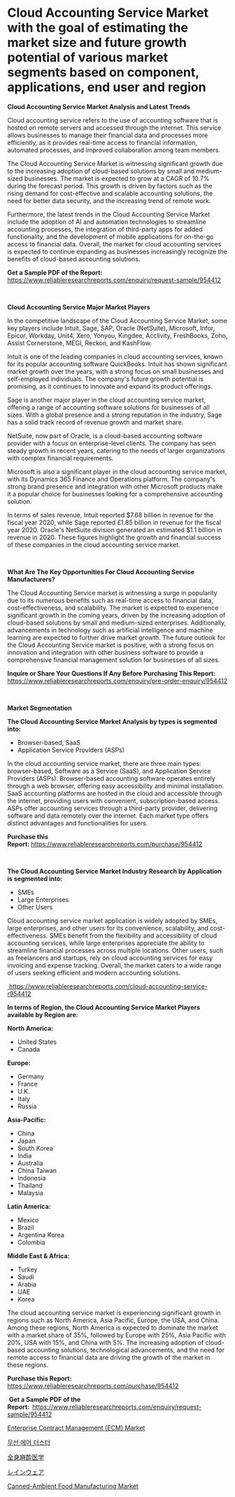 <p><h1>Cloud Accounting Service Market with the goal of estimating the market size and future growth potential of various market segments based on component, applications, end user and region</h1></p><p><strong>Cloud Accounting Service Market Analysis and Latest Trends</strong></p>
<p><p>Cloud accounting service refers to the use of accounting software that is hosted on remote servers and accessed through the internet. This service allows businesses to manage their financial data and processes more efficiently, as it provides real-time access to financial information, automated processes, and improved collaboration among team members.</p><p>The Cloud Accounting Service Market is witnessing significant growth due to the increasing adoption of cloud-based solutions by small and medium-sized businesses. The market is expected to grow at a CAGR of 10.7% during the forecast period. This growth is driven by factors such as the rising demand for cost-effective and scalable accounting solutions, the need for better data security, and the increasing trend of remote work.</p><p>Furthermore, the latest trends in the Cloud Accounting Service Market include the adoption of AI and automation technologies to streamline accounting processes, the integration of third-party apps for added functionality, and the development of mobile applications for on-the-go access to financial data. Overall, the market for cloud accounting services is expected to continue expanding as businesses increasingly recognize the benefits of cloud-based accounting solutions.</p></p>
<p><strong>Get a Sample PDF of the Report:&nbsp;</strong> <a href="https://www.reliableresearchreports.com/enquiry/request-sample/954412">https://www.reliableresearchreports.com/enquiry/request-sample/954412</a></p>
<p>&nbsp;</p>
<p><strong>Cloud Accounting Service Major Market Players</strong></p>
<p><p>In the competitive landscape of the Cloud Accounting Service Market, some key players include Intuit, Sage, SAP, Oracle (NetSuite), Microsoft, Infor, Epicor, Workday, Unit4, Xero, Yonyou, Kingdee, Acclivity, FreshBooks, Zoho, Assist Cornerstone, MEGI, Reckon, and KashFlow. </p><p>Intuit is one of the leading companies in cloud accounting services, known for its popular accounting software QuickBooks. Intuit has shown significant market growth over the years, with a strong focus on small businesses and self-employed individuals. The company's future growth potential is promising, as it continues to innovate and expand its product offerings.</p><p>Sage is another major player in the cloud accounting service market, offering a range of accounting software solutions for businesses of all sizes. With a global presence and a strong reputation in the industry, Sage has a solid track record of revenue growth and market share.</p><p>NetSuite, now part of Oracle, is a cloud-based accounting software provider with a focus on enterprise-level clients. The company has seen steady growth in recent years, catering to the needs of larger organizations with complex financial requirements.</p><p>Microsoft is also a significant player in the cloud accounting service market, with its Dynamics 365 Finance and Operations platform. The company's strong brand presence and integration with other Microsoft products make it a popular choice for businesses looking for a comprehensive accounting solution.</p><p>In terms of sales revenue, Intuit reported $7.68 billion in revenue for the fiscal year 2020, while Sage reported £1.85 billion in revenue for the fiscal year 2020. Oracle's NetSuite division generated an estimated $1.1 billion in revenue in 2020. These figures highlight the growth and financial success of these companies in the cloud accounting service market.</p></p>
<p>&nbsp;</p>
<p><strong>What Are The Key Opportunities For Cloud Accounting Service Manufacturers?</strong></p>
<p><p>The Cloud Accounting Service market is witnessing a surge in popularity due to its numerous benefits such as real-time access to financial data, cost-effectiveness, and scalability. The market is expected to experience significant growth in the coming years, driven by the increasing adoption of cloud-based solutions by small and medium-sized enterprises. Additionally, advancements in technology such as artificial intelligence and machine learning are expected to further drive market growth. The future outlook for the Cloud Accounting Service market is positive, with a strong focus on innovation and integration with other business software to provide a comprehensive financial management solution for businesses of all sizes.</p></p>
<p><strong>Inquire or Share Your Questions If Any Before Purchasing This Report:</strong> <a href="https://www.reliableresearchreports.com/enquiry/pre-order-enquiry/954412">https://www.reliableresearchreports.com/enquiry/pre-order-enquiry/954412</a></p>
<p>&nbsp;</p>
<p><strong>Market Segmentation</strong></p>
<p><strong>The Cloud Accounting Service Market Analysis by types is segmented into:</strong></p>
<p><ul><li>Browser-based, SaaS</li><li>Application Service Providers (ASPs)</li></ul></p>
<p><p>In the cloud accounting service market, there are three main types: browser-based, Software as a Service (SaaS), and Application Service Providers (ASPs). Browser-based accounting software operates entirely through a web browser, offering easy accessibility and minimal installation. SaaS accounting platforms are hosted in the cloud and accessible through the internet, providing users with convenient, subscription-based access. ASPs offer accounting services through a third-party provider, delivering software and data remotely over the internet. Each market type offers distinct advantages and functionalities for users.</p></p>
<p><strong>Purchase this Report:&nbsp;</strong><a href="https://www.reliableresearchreports.com/purchase/954412">https://www.reliableresearchreports.com/purchase/954412</a></p>
<p>&nbsp;</p>
<p><strong>The Cloud Accounting Service Market Industry Research by Application is segmented into:</strong></p>
<p><ul><li>SMEs</li><li>Large Enterprises</li><li>Other Users</li></ul></p>
<p><p>Cloud accounting service market application is widely adopted by SMEs, large enterprises, and other users for its convenience, scalability, and cost-effectiveness. SMEs benefit from the flexibility and accessibility of cloud accounting services, while large enterprises appreciate the ability to streamline financial processes across multiple locations. Other users, such as freelancers and startups, rely on cloud accounting services for easy invoicing and expense tracking. Overall, the market caters to a wide range of users seeking efficient and modern accounting solutions.</p></p>
<p><a href="https://www.reliableresearchreports.com/cloud-accounting-service-r954412">&nbsp;https://www.reliableresearchreports.com/cloud-accounting-service-r954412</a></p>
<p><strong>In terms of Region, the Cloud Accounting Service Market Players available by Region are:</strong></p>
<p>
    <p> <strong> North America: </strong>
        <ul>
            <li>United States</li>
            <li>Canada</li>
        </ul>
        </p> 
    <p> <strong> Europe: </strong>
        <ul>
            <li>Germany</li>
            <li>France</li>
            <li>U.K.</li>
            <li>Italy</li>
            <li>Russia</li>
        </ul>
        </p> 
    <p> <strong> Asia-Pacific: </strong>
        <ul>
            <li>China</li>
            <li>Japan</li>
            <li>South Korea</li>
            <li>India</li>
            <li>Australia</li>
            <li>China Taiwan</li>
            <li>Indonesia</li>
            <li>Thailand</li>
            <li>Malaysia</li>
        </ul>
        </p> 
    <p> <strong> Latin America: </strong>
        <ul>
            <li>Mexico</li>
            <li>Brazil</li>
            <li>Argentina Korea</li>
            <li>Colombia</li>
        </ul>
        </p> 
    <p> <strong> Middle East & Africa: </strong>
        <ul>
            <li>Turkey</li>
            <li>Saudi</li>
            <li>Arabia</li>
            <li>UAE</li>
            <li>Korea</li>
        </ul>
    </p>
    </p>
<p><p>The cloud accounting service market is experiencing significant growth in regions such as North America, Asia Pacific, Europe, the USA, and China. Among these regions, North America is expected to dominate the market with a market share of 35%, followed by Europe with 25%, Asia Pacific with 20%, USA with 15%, and China with 5%. The increasing adoption of cloud-based accounting solutions, technological advancements, and the need for remote access to financial data are driving the growth of the market in these regions.</p></p>
<p><strong>Purchase this Report: </strong><a href="https://www.reliableresearchreports.com/purchase/954412">https://www.reliableresearchreports.com/purchase/954412</a></p>
<p>&nbsp;<strong>Get a Sample PDF of the Report:&nbsp;&nbsp;</strong><a href="https://www.reliableresearchreports.com/enquiry/request-sample/954412">https://www.reliableresearchreports.com/enquiry/request-sample/954412</a></p>
<p><strong></strong></p>
<p><p><a href="https://www.linkedin.com/pulse/enterprise-contract-management-ecmnbspmarket-focuses-market-gpggf">Enterprise Contract Management (ECM) Market</a></p><p><a href="https://medium.com/@cezarymarciniak2022/%EB%AC%B4%EC%84%A0-%EA%B3%B5%EA%B8%B0-%EB%A8%BC%EC%A7%80-%ED%84%B8%EC%9D%B4%EA%B8%B0-%EC%8B%9C%EC%9E%A5%EC%9D%80-%EC%8B%9C%EC%9E%A5-%EC%A0%90%EC%9C%A0%EC%9C%A8-%ED%81%AC%EA%B8%B0-%EB%B0%8F-2031%EB%85%84%EA%B9%8C%EC%A7%80-%EC%98%88%EC%B8%A1%EB%90%9C-%EC%98%88%EC%B8%A1%EC%97%90-%EC%B4%88%EC%A0%90%EC%9D%84-%EB%A7%9E%EC%B6%A5%EB%8B%88%EB%8B%A4-efcef70fdc8b">무선 에어 더스터</a></p><p><a href="https://medium.com/@brianayatt2023/%E4%B8%80%E8%88%AC%E9%BA%BB%E9%85%94%E8%96%AC%E3%81%AE%E5%B8%82%E5%A0%B4%E3%82%B7%E3%82%A7%E3%82%A2%E3%81%AE%E9%80%B2%E5%8C%96%E3%81%A8%E5%B8%82%E5%A0%B4%E6%88%90%E9%95%B7%E3%83%88%E3%83%AC%E3%83%B3%E3%83%892024%E5%B9%B4-2031%E5%B9%B4-bd7241ee04ab">全身麻酔医学</a></p><p><a href="https://medium.com/@munroco657/%E9%9B%A8%E5%85%B7%E5%B8%82%E5%A0%B4%E5%88%86%E6%9E%90%E3%81%A82024%E5%B9%B4%E3%81%8B%E3%82%892031%E5%B9%B4%E3%81%BE%E3%81%A7%E3%81%AE%E6%9C%9F%E9%96%93%E3%81%AE%E3%82%B5%E3%82%A4%E3%82%BA%E4%BA%88%E6%B8%AC-894b72fde234">レインウェア</a></p><p><a href="https://www.linkedin.com/pulse/canned-ambient-food-manufacturingnbspmarket-focuses-market-ewusf">Canned-Ambient Food Manufacturing Market</a></p></p>